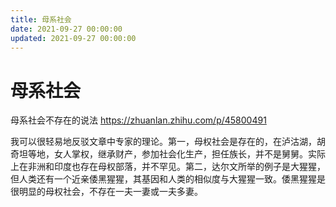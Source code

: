 ```yaml
---
title: 母系社会
date: 2021-09-27 00:00:00
updated: 2021-09-27 00:00:00
---
```


# 母系社会

母系社会不存在的说法 https://zhuanlan.zhihu.com/p/45800491

我可以很轻易地反驳文章中专家的理论。第一，母权社会是存在的，在泸沽湖，胡奇坦等地，女人掌权，继承财产，参加社会化生产，担任族长，并不是舅舅。实际上在非洲和印度也存在母权部落，并不罕见。第二，达尔文所举的例子是大猩猩，但人类还有一个近亲倭黑猩猩，其基因和人类的相似度与大猩猩一致。倭黑猩猩是很明显的母权社会，不存在一夫一妻或一夫多妻。
